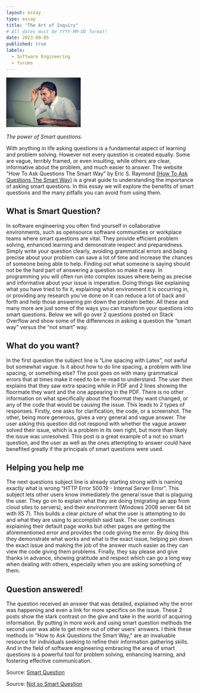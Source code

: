 ```yaml
---
layout: essay
type: essay
title: "The Art of Inquiry"
# All dates must be YYYY-MM-DD format!
date: 2023-09-05
published: true
labels:
  - Software Engineering
  - forums
---
```


<img width="200px" class="rounded float-start pe-4" src="../img/confused.jpg">

*The power of Smart questions.*


With anything in life asking questions is a fundamental aspect of learning and problem solving. However not every question is created equally. Some are vague, terribly framed, or even insulting, while others are clear, informative about the problem, and much easier to answer. The website "How To Ask Questions The Smart Way" by Eric S. Raymond <a href="http://www.catb.org/esr/faqs/smart-questions.html">(How To Ask Questions The Smart Way)</a> is a great guide to understanding the importance of asking smart questions. In this essay we will explore the benefits of smart questions and the many pitfalls you can avoid from using them.

## What is Smart Question?

In software engineering you often find yourself in collaborative environments, such as opensource software communities or workplace teams where smart questions are vital. They provide efficient problem solving, enhanced learning and demonstrate respect and preparedness. Simply write your question clearly, avoiding grammatical errors and being precise about your problem can save a lot of time and increase the chances of someone being able to help. Finding out what someone is saying should not be the hard part of answering a question so make it easy. In programming you will often run into complex issues where being as precise and informative about your issue is imperative. Doing things like explaining what you have tried to fix it, explaining what environment it is occurring in, or providing any research you’ve done on it can reduce a lot of back and forth and help those answering pin down the problem better. All these and many more are just some of the ways you can transform your questions into smart questions. Below we will go over 2 questions posted on Stack Overflow and show some of the differences in asking a question the “smart way” versus the “not smart” way.

## What do you want?

In the first question the subject line is “Line spacing with Latex”, not awful but somewhat vague. Is it about how to do line spacing, a problem with line spacing, or something else? The post goes on with many grammatical errors that at times make it need to be re-read to understand. The user then explains that they saw extra spacing while in PDF and 2 lines showing the floormate they want and the one appearing in the PDF. There is no other information on what specifically about the floormat they want changed, or any of the code that would be causing the issue. This leads to 2 types of responses. Firstly, one asks for clarification, the code, or a screenshot. The other, being more generous, gives a very general and vague answer. The user asking this question did not respond with whether the vague answer solved their issue, which is a problem in its own right, but more than likely the issue was unresolved. This post is a great example of a not so smart question, and the user as well as the ones attempting to answer could have benefited greatly if the principals of smart questions were used.

## Helping you help me

The next questions subject line is already starting strong with is naming exactly what is wrong “HTTP Error 500.19 - Internal Server Error”. This subject lets other users know immediately the general issue that is plaguing the user. They go on to explain what they are doing (migrating an app from cloud sites to servers), and their environment (Windows 2008 server 64 bit with IIS 7). This builds a clear picture of what the user is attempting to do and what they are using to accomplish said task. The user continues explaining their default page works but other pages are getting the aforementioned error and provides the code giving the error. By doing this they demonstrate what works and what is the exact issue, helping pin down the exact issue and making the job of the answer much easier as they can view the code giving them problems. Finally, they say please and give thanks in advance, showing gratitude and respect which can go a long way when dealing with others, especially when you are asking something of them. 

## Question answered!

The question received an answer that was detailed, explained why the error was happening and even a link for more specifics on the issue. These 2 posts show the stark contrast on the give and take in the world of acquiring information. By putting in more work and using smart question methods the second user was able to get more out of other users’ answers. I think these methods in "How to Ask Questions the Smart Way," are an invaluable resource for individuals seeking to refine their information gathering skills. And in the field of software engineering embracing the area of smart questions is a powerful tool for problem solving, enhancing learning, and fostering effective communication.


Source: <a href="https://stackoverflow.com/questions/5091640/http-error-500-19-internal-server-error">Smart Question</a>

Source: <a href="https://stackoverflow.com/questions/29548612/line-spacing-with-latex">Not so Smart Question</a>
